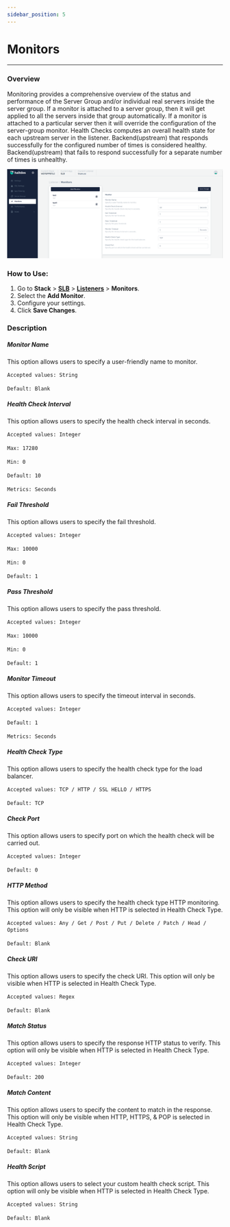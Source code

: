 ```yaml
---
sidebar_position: 5
---
```


# Monitors

---
### Overview
Monitoring provides a comprehensive overview of the status and performance of the Server Group  and/or individual real servers inside the server group. If a monitor is attached to a server group, then it will get applied to all the servers inside that group automatically. If a monitor is attached to a particular server then it will override the configuration of the server-group monitor. Health Checks computes an overall health state for each upstream server in the listener. Backend(upstream) that responds successfully for the configured number of times is considered healthy. Backend(upstream) that fails to respond successfully for a separate number of times is unhealthy.

![monitor1](/img/adc/v7/docs/monitor.png)

### How to Use:

1. Go to **Stack** > [**SLB**](/enterprise/adc)  > [**Listeners**](./listeners.md) > **Monitors**.
2. Select the **Add Monitor**.
3. Configure your settings. 
4. Click **Save Changes**.

### Description

##### **Monitor Name**

This option allows users to specify a user-friendly name to monitor.

    Accepted values: String

    Default: Blank 

##### **Health Check Interval**

This option allows users to specify the health check interval in seconds.

    Accepted values: Integer

    Max: 17280

    Min: 0

    Default: 10  

    Metrics: Seconds 

##### **Fail Threshold**

This option allows users to specify the fail threshold.

    Accepted values: Integer

    Max: 10000

    Min: 0

    Default: 1 

##### **Pass Threshold**

This option allows users to specify the pass threshold.

    Accepted values: Integer

    Max: 10000

    Min: 0

    Default: 1 

##### **Monitor Timeout**

This option allows users to specify the timeout interval in seconds.

    Accepted values: Integer

    Default: 1

    Metrics: Seconds 

##### **Health Check Type**

This option allows users to specify the health check type for the load balancer.

    Accepted values: TCP / HTTP / SSL HELLO / HTTPS

    Default: TCP  

##### **Check Port**

This option allows users to specify port on which the health check will be carried out. 

    Accepted values: Integer

    Default: 0 

##### **HTTP Method**
This option allows users to specify the health check type HTTP monitoring. This option will only be visible when HTTP is selected in Health Check Type.

    Accepted values: Any / Get / Post / Put / Delete / Patch / Head / Options 

    Default: Blank 

##### **Check URI**

This option allows users to specify the check URI. This option will only be visible when HTTP is selected in Health Check Type.

    Accepted values: Regex

    Default: Blank 

##### **Match Status**

This option allows users to specify the response HTTP status to verify. This option will only be visible when HTTP is selected in Health Check Type.

    Accepted values: Integer

    Default: 200

##### **Match Content**

This option allows users to specify the content to match in the response. This option will only be visible when HTTP, HTTPS, & POP is selected in Health Check Type.

    Accepted values: String

    Default: Blank 

##### **Health Script**

This option allows users to select your custom health check script. This option will only be visible when HTTP is selected in Health Check Type.

    Accepted values: String

    Default: Blank 

